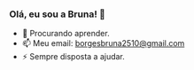 ### Olá, eu sou a Bruna! 👋

- 🌱 Procurando aprender.
- 📫 Meu email: borgesbruna2510@gmail.com
- ⚡ Sempre disposta a ajudar.
